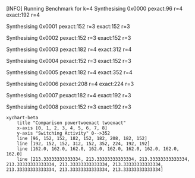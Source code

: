 [INFO] Running Benchmark for k=4
Synthesising 0x0000 pexact:96 r=4 exact:192 r=4

Synthesising 0x0001 pexact:152 r=3 exact:152 r=3

Synthesising 0x0002 pexact:152 r=3 exact:152 r=3

Synthesising 0x0003 pexact:182 r=4 exact:312 r=4

Synthesising 0x0004 pexact:152 r=3 exact:152 r=3

Synthesising 0x0005 pexact:182 r=4 exact:352 r=4

Synthesising 0x0006 pexact:208 r=4 exact:224 r=3

Synthesising 0x0007 pexact:182 r=4 exact:192 r=3

Synthesising 0x0008 pexact:152 r=3 exact:192 r=3

```mermaid
xychart-beta
    title "Comparison powertwoexact twoexact"
    x-axis [0, 1, 2, 3, 4, 5, 6, 7, 8]
    y-axis "Switching Activity" 0-->352
    line [96, 152, 152, 182, 152, 182, 208, 182, 152]
    line [192, 152, 152, 312, 152, 352, 224, 192, 192]
    line [162.0, 162.0, 162.0, 162.0, 162.0, 162.0, 162.0, 162.0, 162.0]
    line [213.33333333333334, 213.33333333333334, 213.33333333333334, 213.33333333333334, 213.33333333333334, 213.33333333333334, 213.33333333333334, 213.33333333333334, 213.33333333333334]
```

